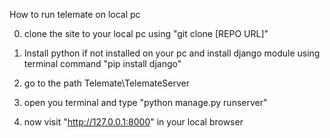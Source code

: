 How to run telemate on local pc

0. clone the site to your local pc using "git clone [REPO URL]"

1. Install python if not installed on your pc and install django module using terminal command 
    "pip install django"

2. go to the path Telemate\TelemateServer

3. open you terminal and type "python manage.py runserver"

4. now visit "http://127.0.0.1:8000" in your local browser
